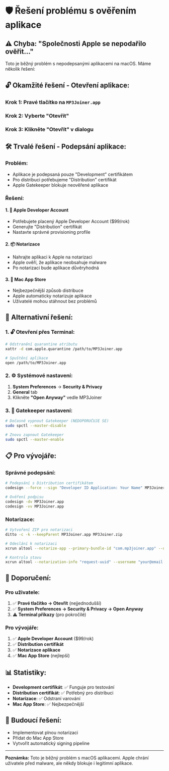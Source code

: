 # 🛡️ Řešení problému s ověřením aplikace

## ⚠️ **Chyba: "Společnosti Apple se nepodařilo ověřit..."**

Toto je běžný problém s nepodepsanými aplikacemi na macOS. Máme několik řešení:

## 🔓 **Okamžité řešení - Otevření aplikace:**

### **Krok 1:** Pravé tlačítko na `MP3Joiner.app`
### **Krok 2:** Vyberte **"Otevřít"**
### **Krok 3:** Klikněte **"Otevřít"** v dialogu

## 🛠️ **Trvalé řešení - Podepsání aplikace:**

### **Problém:**
- Aplikace je podepsaná pouze "Development" certifikátem
- Pro distribuci potřebujeme "Distribution" certifikát
- Apple Gatekeeper blokuje neověřené aplikace

### **Řešení:**

#### **1. 🔑 Apple Developer Account**
- Potřebujete placený Apple Developer Account ($99/rok)
- Generujte "Distribution" certifikát
- Nastavte správné provisioning profile

#### **2. 📦 Notarizace**
- Nahrajte aplikaci k Apple na notarizaci
- Apple ověří, že aplikace neobsahuje malware
- Po notarizaci bude aplikace důvěryhodná

#### **3. 🏪 Mac App Store**
- Nejbezpečnější způsob distribuce
- Apple automaticky notarizuje aplikace
- Uživatelé mohou stáhnout bez problémů

## 🚀 **Alternativní řešení:**

### **1. 🔓 Otevření přes Terminal:**
```bash
# Odstranění quarantine atributu
xattr -d com.apple.quarantine /path/to/MP3Joiner.app

# Spuštění aplikace
open /path/to/MP3Joiner.app
```

### **2. ⚙️ Systémové nastavení:**
1. **System Preferences** → **Security & Privacy**
2. **General** tab
3. Klikněte **"Open Anyway"** vedle MP3Joiner

### **3. 🔧 Gatekeeper nastavení:**
```bash
# Dočasně vypnout Gatekeeper (NEDOPORUČUJE SE)
sudo spctl --master-disable

# Znovu zapnout Gatekeeper
sudo spctl --master-enable
```

## 📋 **Pro vývojáře:**

### **Správné podepsání:**
```bash
# Podepsání s Distribution certifikátem
codesign --force --sign "Developer ID Application: Your Name" MP3Joiner.app

# Ověření podpisu
codesign -dv MP3Joiner.app
codesign -vv MP3Joiner.app
```

### **Notarizace:**
```bash
# Vytvoření ZIP pro notarizaci
ditto -c -k --keepParent MP3Joiner.app MP3Joiner.zip

# Odeslání k notarizaci
xcrun altool --notarize-app --primary-bundle-id "com.mp3joiner.app" --username "your@email.com" --password "@keychain:AC_PASSWORD" --file MP3Joiner.zip

# Kontrola stavu
xcrun altool --notarization-info "request-uuid" --username "your@email.com" --password "@keychain:AC_PASSWORD"
```

## 🎯 **Doporučení:**

### **Pro uživatele:**
1. ✅ **Pravé tlačítko → Otevřít** (nejjednodušší)
2. ✅ **System Preferences → Security & Privacy → Open Anyway**
3. ⚠️ **Terminal příkazy** (pro pokročilé)

### **Pro vývojáře:**
1. ✅ **Apple Developer Account** ($99/rok)
2. ✅ **Distribution certifikát**
3. ✅ **Notarizace aplikace**
4. ✅ **Mac App Store** (nejlepší)

## 📊 **Statistiky:**
- **Development certifikát**: ✅ Funguje pro testování
- **Distribution certifikát**: ✅ Potřebný pro distribuci
- **Notarizace**: ✅ Odstraní varování
- **Mac App Store**: ✅ Nejbezpečnější

## 🔄 **Budoucí řešení:**
- Implementovat plnou notarizaci
- Přidat do Mac App Store
- Vytvořit automatický signing pipeline

---
**Poznámka:** Toto je běžný problém s macOS aplikacemi. Apple chrání uživatele před malware, ale někdy blokuje i legitimní aplikace.
